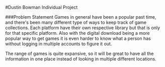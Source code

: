 #Dustin Bowman Individual Project

###Problem Statement
Games in general have been a popular past time, and there's been
many different type of ways to keep track of game collections. Each 
platform have their own respective library but that is only for that specific
platform. Also with the digital download being a more popular way to get games
it is even harder to know what a person has without logging in multiple
accounts to figure it out. 

The range of games is quite expansive, so it will be great to have
all the information in one place instead of looking in multiple different locations.

